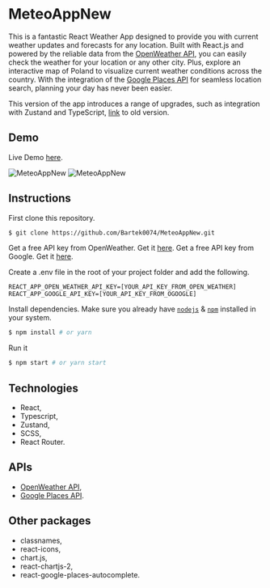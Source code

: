 # MeteoAppNew

This is a fantastic React Weather App designed to provide you with current weather updates and forecasts for any location. Built with React.js and powered by the reliable data from the [OpenWeather API](https://openweathermap.org/api), you can easily check the weather for your location or any other city. Plus, explore an interactive map of Poland to visualize current weather conditions across the country. With the integration of the [Google Places API](https://developers.google.com/maps/documentation/places/web-service?hl=en) for seamless location search, planning your day has never been easier.

This version of the app introduces a range of upgrades, such as integration with Zustand and TypeScript, [link](https://github.com/Bartek0074/MeteoApp/) to old version.

## Demo

Live Demo [here](https://bartek0074-meteoappnew.netlify.app/).

![MeteoAppNew](https://github.com/Bartek0074/MeteoApp/assets/88652468/48113b1b-d974-4035-a599-bdedfa4a1ac3)
![MeteoAppNew](https://github.com/Bartek0074/MeteoApp/assets/88652468/3500f143-ab3a-421a-9597-bf3b0458a724)


## Instructions

First clone this repository.

```bash
$ git clone https://github.com/Bartek0074/MeteoAppNew.git
```

Get a free API key from OpenWeather. Get it [here](https://openweathermap.org/api).
Get a free API key from Google. Get it [here](https://developers.google.com/maps/documentation/places/web-service?hl=en).

Create a .env file in the root of your project folder and add the following.

```
REACT_APP_OPEN_WEATHER_API_KEY=[YOUR_API_KEY_FROM_OPEN_WEATHER]
REACT_APP_GOOGLE_API_KEY=[YOUR_API_KEY_FROM_OGOOGLE]
```

Install dependencies. Make sure you already have [`nodejs`](https://nodejs.org/en/) & [`npm`](https://www.npmjs.com/) installed in your system.

```bash
$ npm install # or yarn
```

Run it

```bash
$ npm start # or yarn start
```

## Technologies

- React,
- Typescript,
- Zustand,
- SCSS,
- React Router.

## APIs

- [OpenWeather API](https://openweathermap.org/api),
- [Google Places API](https://openweathermap.org/api).
 
## Other packages

- classnames,
- react-icons,
- chart.js,
- react-chartjs-2,
- react-google-places-autocomplete.
